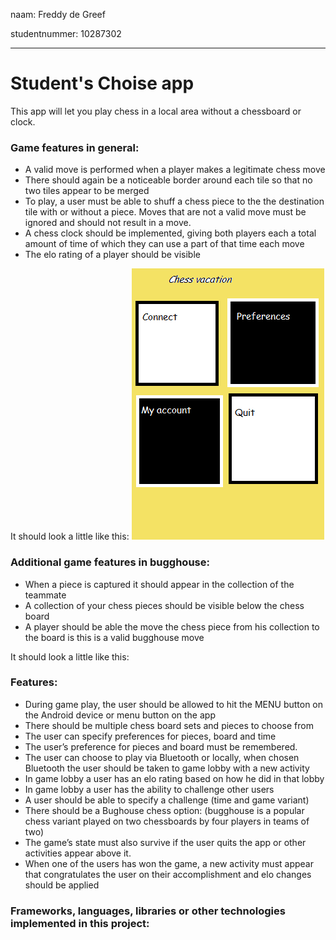 naam: Freddy de Greef

studentnummer: 10287302
*********************


# Student's Choise app

This app will let you play chess in a local area without a chessboard or clock. 

### Game features in general:

- A valid move is performed when a player makes a legitimate chess move
- There should again be a noticeable border around each tile so that no two tiles appear to be merged
- To play, a user must be able to shuff a chess piece to the the destination tile with or without a piece. Moves that are not a valid move must be ignored and should not result in a move.
- A chess clock should be implemented, giving both players each a total amount of time of which they can use a part of that time each move
- The elo rating of a player should be visible

It should look a little like this: 
![Image bluetoothgame](https://github.com/FreddyG/app_studio_10287302/blob/master/doc/Screens/Main_menu.png)


### Additional game features in bugghouse:
- When a piece is captured it should appear in the collection of the teammate
- A collection of your chess pieces should be visible below the chess board
- A player should be able the move the chess piece from his collection to the board is this is a valid bugghouse move

It should look a little like this: 


### Features:
- During game play, the user should be allowed to hit the MENU button on the Android device or menu button on the app
- There should be multiple chess board sets and pieces to choose from
- The user can specify preferences for pieces, board and time
- The user’s preference for pieces and board must be remembered.
- The user can choose to play via Bluetooth or locally, when chosen Bluetooth the user should be taken to game lobby with a new activity
- In game lobby a user has an elo rating based on how he did in that lobby
- In game lobby a user has the ability to challenge other users
- A user should be able to specify a challenge (time and game variant)
- There should be a Bughouse chess option: (bugghouse is a popular chess variant played on two chessboards by four players in teams of two)
- The game’s state must also survive if the user quits the app or other activities appear above it. 
- When one of the users has won the game, a new activity must appear that congratulates the user on their accomplishment and elo changes should be applied



### Frameworks, languages, libraries or other technologies implemented in this project:
    
    

